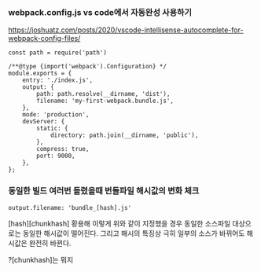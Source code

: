 
### webpack.config.js vs code에서 자동완성 사용하기  

https://joshuatz.com/posts/2020/vscode-intellisense-autocomplete-for-webpack-config-files/  

```
const path = require('path')

/**@type {import('webpack').Configuration} */
module.exports = {
    entry: './index.js',
    output: {
        path: path.resolve(__dirname, 'dist'),
        filename: 'my-first-webpack.bundle.js',
    },
    mode: 'production',
    devServer: {
        static: {
            directory: path.join(__dirname, 'public'),
        },
        compress: true,
        port: 9000,
    },
};
```

### 동일한 빌드 여러번 돌렸을때 번들파일 해시값의 변화 체크

```
output.filename: 'bundle_[hash].js' 
```
[hash][chunkhash] 황용해 이렇게 위와 같이 지정했을 경우 동일한 소스파일 대상으로는 동일한 해시값이 떨어진다.
그리고 해시의 특징상 극히 일부의 소스가 바뀌어도 해시값은 완전히 바뀐다. 
  
?[chunkhash]는 뭐지